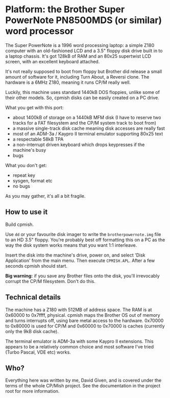 Platform: the Brother Super PowerNote PN8500MDS (or similar) word processor
===========================================================================

The Super PowerNote is a 1996 word processing laptop: a simple Z180 computer
with an old-fashioned LCD and a 3.5" floppy disk drive built in to a laptop
chassis. It's got 128kB of RAM and an 80x25 supertwist LCD screen, with an
excellent keyboard attached.

It's not really supposed to boot from floppy but Brother did release a small
amount of software for it, including Turn About, a Reversi clone. The hardware
is a 6MHz Z180, meaning it runs CP/M really well.

Luckily, this machine uses standard 1440kB DOS floppies, unlike some of their
other models.  So, cpmish disks can be easily created on a PC drive.

What you get with this port:

- about 1400kB of storage on a 1440kB MFM disk (I have to reserve two tracks for
  a FAT filesystem and the CP/M system track to boot from)
- a massive single-track disk cache meaning disk accesses are really fast
- most of an ADM-3a / Kaypro II terminal emulator supporting 80x25 text
- a respectable 58kB TPA
- a non-interrupt driven keyboard which drops keypresses if the machine's busy
- bugs

What you don't get:

- repeat key
- sysgen, format etc
- no bugs

As you may gather, it's all a bit fragile.


How to use it
-------------

Build cpmish.

Use `dd` or your favourite disk imager to write the `brotherpowernote.img` file
to an HD 3.5" floppy. You're probably best off formatting this on a PC as the
way the disk system works means that you want 1:1 interleave.

Insert the disk into the machine's drive, power on, and select 'Disk Application'
from the main menu. Then execute `CPMISH.APL`. After a few seconds cpmish should
start.

**Big warning:** if you save any Brother files onto the disk, you'll
irrevocably corrupt the CP/M filesystem. Don't do this.


Technical details
-----------------

The machine has a Z180 with 512MB of address space. The RAM is at 0x60000 to
0x7ffff, physical. cpmish maps the Brother OS out of memory and turns interrupts
off, using bare metal access to the hardware. 0x70000 to 0x80000 is used for
CP/M and 0x60000 to 0x70000 is caches (currently only the 9kB disk cache).

The terminal emulator is ADM-3a with some Kaypro II extensions.  This appears to
be a relatively common choice and most software I've tried (Turbo Pascal, VDE
etc) works.


Who?
----

Everything here was written by me, David Given, and is covered under the
terms of the whole CP/Mish project. See the documentation in the project root
for more information.

